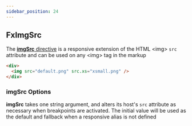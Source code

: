```yaml
---
sidebar_position: 24
---
```


## FxImgSrc

The [**imgSrc** directive][imgsrc] is a responsive extension of the HTML &lt;img&gt; `src` attribute and can be used on any
&lt;img&gt; tag in the markup

```html
<div>
  <img src="default.png" src.xs="xsmall.png" />
</div>
```

### imgSrc Options

**imgSrc** takes one string argument, and alters its host's `src` attribute as necessary when breakpoints are activated.
The initial value will be used as the default and fallback when a responsive alias is not defined

[imgsrc]: https://github.com/ngbracket/ngx-layout/blob/main/src/lib/extended/img-src/img-src.ts#L38
